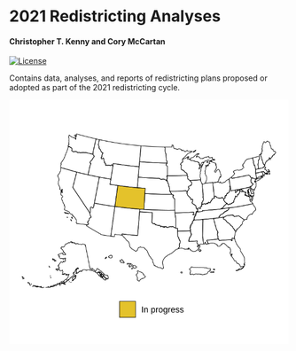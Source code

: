 # 2021 Redistricting Analyses
#### Christopher T. Kenny and Cory McCartan

<!-- badges: start -->
[![License](https://img.shields.io/badge/License-%C2%A9%202021.%20All%20Rights%20Reserved-yellow)](LICENSE)
<!-- badges: end -->

Contains data, analyses, and reports of redistricting plans proposed or adopted
as part of the 2021 redistricting cycle.

![Summary of analyses](images/summary.svg)

